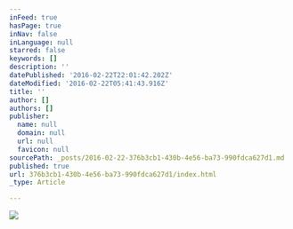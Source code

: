 ```yaml
---
inFeed: true
hasPage: true
inNav: false
inLanguage: null
starred: false
keywords: []
description: ''
datePublished: '2016-02-22T22:01:42.202Z'
dateModified: '2016-02-22T05:41:43.916Z'
title: ''
author: []
authors: []
publisher:
  name: null
  domain: null
  url: null
  favicon: null
sourcePath: _posts/2016-02-22-376b3cb1-430b-4e56-ba73-990fdca627d1.md
published: true
url: 376b3cb1-430b-4e56-ba73-990fdca627d1/index.html
_type: Article

---
```

![](https://the-grid-user-content.s3-us-west-2.amazonaws.com/806870a6-d03d-4fe3-b38d-c941940105e4.jpg)